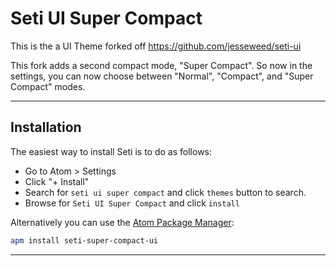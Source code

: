 # Seti UI Super Compact

This is the a UI Theme forked off https://github.com/jesseweed/seti-ui

This fork adds a second compact mode, "Super Compact". So now in the settings, you can now choose between "Normal", "Compact", and "Super Compact" modes.

-----

## Installation
The easiest way to install Seti is to do as follows:

+ Go to Atom > Settings
+ Click "+ Install"
+ Search for `seti ui super compact` and click `themes` button to search.
+ Browse for `Seti UI Super Compact` and click `install`

Alternatively you can use the [Atom Package Manager](https://github.com/atom/apm):

```bash
apm install seti-super-compact-ui
```


-----

